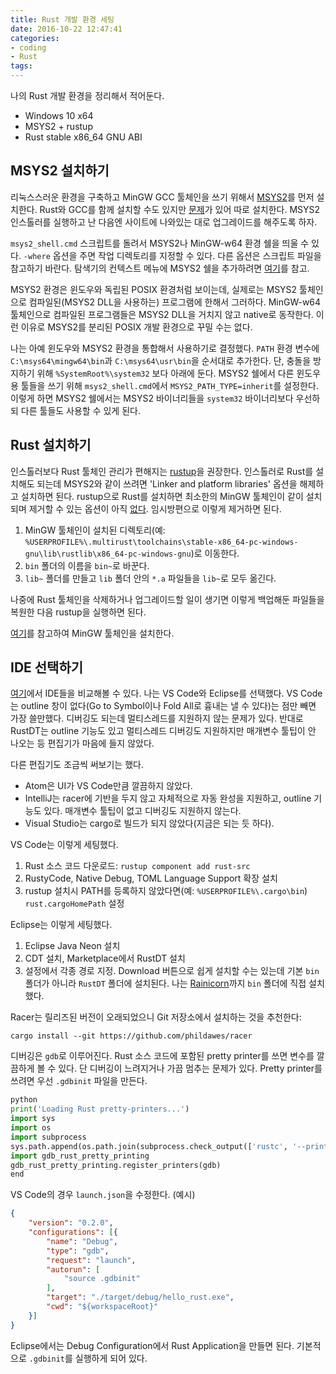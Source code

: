 ```yaml
---
title: Rust 개발 환경 세팅
date: 2016-10-22 12:47:41
categories:
- coding
- Rust
tags:
---
```

나의 Rust 개발 환경을 정리해서 적어둔다.

- Windows 10 x64
- MSYS2 + rustup
- Rust stable x86_64 GNU ABI

## MSYS2 설치하기
리눅스스러운 환경을 구축하고 MinGW GCC 툴체인을 쓰기 위해서 [MSYS2](https://msys2.github.io)를 먼저 설치한다. Rust와 GCC를 함께 설치할 수도 있지만 [문제](https://github.com/rust-lang/rust/issues/19519#issuecomment-246117842)가 있어 따로 설치한다. MSYS2 인스톨러를 실행하고 난 다음엔 사이트에 나와있는 대로 업그레이드를 해주도록 하자.

`msys2_shell.cmd` 스크립트를 돌려서 MSYS2나 MinGW-w64 환경 쉘을 띄울 수 있다. `-where` 옵션을 주면 작업 디렉토리를 지정할 수 있다. 다른 옵션은 스크립트 파일을 참고하기 바란다. 탐색기의 컨텍스트 메뉴에 MSYS2 쉘을 추가하려면 [여기](https://github.com/njzhangyifei/msys2-mingw-shortcut-menus)를 참고.

MSYS2 환경은 윈도우와 독립된 POSIX 환경처럼 보이는데, 실제로는 MSYS2 툴체인으로 컴파일된(MSYS2 DLL을 사용하는) 프로그램에 한해서 그러하다. MinGW-w64 툴체인으로 컴파일된 프로그램들은 MSYS2 DLL을 거치지 않고 native로 동작한다. 이런 이유로 MSYS2를 분리된 POSIX 개발 환경으로 꾸밀 수는 없다.

나는 아예 윈도우와 MSYS2 환경을 통합해서 사용하기로 결정했다. `PATH` 환경 변수에 `C:\msys64\mingw64\bin`과 `C:\msys64\usr\bin`을 순서대로 추가한다. 단, 충돌을 방지하기 위해 `%SystemRoot%\system32` 보다 아래에 둔다. MSYS2 쉘에서 다른 윈도우용 툴들을 쓰기 위해 `msys2_shell.cmd`에서 `MSYS2_PATH_TYPE=inherit`를 설정한다. 이렇게 하면 MSYS2 쉘에서는 MSYS2 바이너리들을 `system32` 바이너리보다 우선하되 다른 툴들도 사용할 수 있게 된다.

## Rust 설치하기
인스톨러보다 Rust 툴체인 관리가 편해지는 [rustup](https://www.rustup.rs/)을 권장한다. 인스톨러로 Rust를 설치해도 되는데 MSYS2와 같이 쓰려면 'Linker and platform libraries' 옵션을 해제하고 설치하면 된다. rustup으로 Rust를 설치하면 최소한의 MinGW 툴체인이 같이 설치되며 제거할 수 있는 옵션이 아직 [없다](https://github.com/rust-lang-nursery/rustup.rs/issues/718). 임시방편으로 이렇게 제거하면 된다.

1. MinGW 툴체인이 설치된 디렉토리(예: `%USERPROFILE%\.multirust\toolchains\stable-x86_64-pc-windows-gnu\lib\rustlib\x86_64-pc-windows-gnu`)로 이동한다.
2. `bin` 폴더의 이름을 `bin~`로 바꾼다.
3. `lib~` 폴더를 만들고 `lib` 폴더 안의 `*.a` 파일들을 `lib~`로 모두 옮긴다.

나중에 Rust 툴체인을 삭제하거나 업그레이드할 일이 생기면 이렇게 백업해둔 파일들을 복원한 다음 rustup을 실행하면 된다.

[여기](https://github.com/rust-lang/rust-wiki-backup/blob/master/Using-Rust-on-Windows.md)를 참고하여 MinGW 툴체인을 설치한다.

## IDE 선택하기
[여기](https://areweideyet.com/)에서 IDE들을 비교해볼 수 있다. 나는 VS Code와 Eclipse를 선택했다. VS Code는 outline 창이 없다(Go to Symbol이나 Fold All로 흉내는 낼 수 있다)는 점만 빼면 가장 쓸만했다. 디버깅도 되는데 멀티스레드를 지원하지 않는 문제가 있다. 반대로 RustDT는 outline 기능도 있고 멀티스레드 디버깅도 지원하지만 매개변수 툴팁이 안 나오는 등 편집기가 마음에 들지 않았다.

다른 편집기도 조금씩 써보기는 했다.

- Atom은 UI가 VS Code만큼 깔끔하지 않았다.
- IntelliJ는 racer에 기반을 두지 않고 자체적으로 자동 완성을 지원하고, outline 기능도 있다. 매개변수 툴팁이 없고 디버깅도 지원하지 않는다.
- Visual Studio는 cargo로 빌드가 되지 않았다(지금은 되는 듯 하다).

VS Code는 이렇게 세팅했다.

1. Rust 소스 코드 다운로드: `rustup component add rust-src`
2. RustyCode, Native Debug, TOML Language Support 확장 설치
3. rustup 설치시 PATH를 등록하지 않았다면(예: `%USERPROFILE%\.cargo\bin`) `rust.cargoHomePath` 설정

Eclipse는 이렇게 세팅했다.

1. Eclipse Java Neon 설치
2. CDT 설치, Marketplace에서 RustDT 설치
3. 설정에서 각종 경로 지정. Download 버튼으로 쉽게 설치할 수는 있는데 기본 `bin` 폴더가 아니라 `RustDT` 폴더에 설치된다. 나는 [Rainicorn](https://github.com/RustDT/Rainicorn)까지 `bin` 폴더에 직접 설치했다.

Racer는 릴리즈된 버전이 오래되었으니 Git 저장소에서 설치하는 것을 추천한다:
```
cargo install --git https://github.com/phildawes/racer
```

디버깅은 `gdb`로 이루어진다. Rust 소스 코드에 포함된 pretty printer를 쓰면 변수를 깔끔하게 볼 수 있다. 단 디버깅이 느려지거나 가끔 멈추는 문제가 있다. Pretty printer를 쓰려면 우선 `.gdbinit` 파일을 만든다.

```python
python
print('Loading Rust pretty-printers...')
import sys
import os
import subprocess 
sys.path.append(os.path.join(subprocess.check_output(['rustc', '--print=sysroot']).decode(sys.stdout.encoding).strip(), 'lib', 'rustlib', 'src', 'rust', 'src', 'etc'))
import gdb_rust_pretty_printing
gdb_rust_pretty_printing.register_printers(gdb)
end
```

VS Code의 경우 `launch.json`을 수정한다. (예시)
```json
{
    "version": "0.2.0",
    "configurations": [{
        "name": "Debug",
        "type": "gdb",
        "request": "launch",
        "autorun": [
            "source .gdbinit"
        ],
        "target": "./target/debug/hello_rust.exe",
        "cwd": "${workspaceRoot}"
    }]
}
```

Eclipse에서는 Debug Configuration에서 Rust Application을 만들면 된다. 기본적으로 `.gdbinit`를 실행하게 되어 있다.

